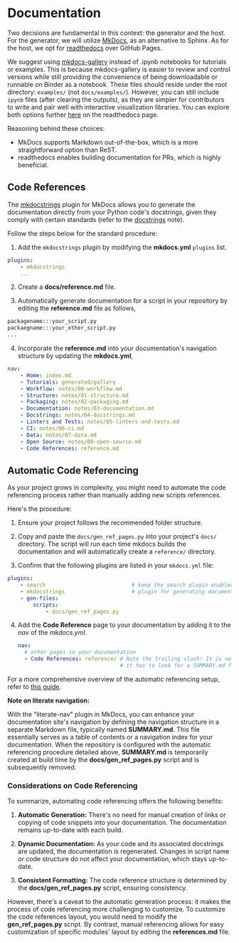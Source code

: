 # Documentation

Two decisions are fundamental in this context: the generator and the host. For the generator, we will utilize [MkDocs](https://www.mkdocs.org/), as an alternative to Sphinx. As for the host, we opt for [readthedocs](https://readthedocs.org/) over GitHub Pages. 

We suggest using [mkdocs-gallery](https://smarie.github.io/mkdocs-gallery/generated/tutorials/plot_parse/#download_links) instead of .ipynb notebooks for tutorials or examples. This is because mkdocs-gallery is easier to review and control versions while still providing the convenience of being downloadable or runnable on Binder as a notebook. These files should reside under the root directory: `examples/` (not `docs/examples/`). However, you can still include `ipynb` files (after clearing the outputs), as they are simpler for contributors to write and pair well with interactive visualization libraries. You can explore both options further [here](https://docs.readthedocs.io/en/stable/guides/jupyter.html) on the readthedocs page.

Reasoning behind these choices:
- MkDocs supports Markdown out-of-the-box, which is a more straightforward option than ReST.
- readthedocs enables building documentation for PRs, which is highly beneficial.

## Code References

The [mkdocstrings](https://mkdocstrings.github.io/) plugin for MkDocs allows you to generate the documentation directly from your Python code's docstrings, given they comply with certain standards (refer to the [docstrings](04-docstrings.md) note). 

Follow the steps below for the standard procedure:

1. Add the `mkdocstrings` plugin by modifying the **mkdocs.yml** `plugins` list.
```yaml
plugins:                         
    - mkdocstrings
    ...
```

2. Create a **docs/reference.md** file.

3. Automatically generate documentation for a script in your repository by editing the **reference.md**
file as follows,
```markdown
packagename:::your_script.py
packaegname:::your_other_script.py
...
```

4. Incorporate the **reference.md** into your documentation's navigation structure by updating the **mkdocs.yml**,
```yaml
nav:
    - Home: index.md
    - Tutorials: generated/gallery
    - Workflow: notes/00-workflow.md
    - Structure: notes/01-structure.md
    - Packaging: notes/02-packaging.md
    - Documentation: notes/03-documentation.md
    - Docstrings: notes/04-docstrings.md
    - Linters and Tests: notes/05-linters-and-tests.md
    - CI: notes/06-ci.md
    - Data: notes/07-data.md
    - Open Source: notes/08-open-source.md
    - Code References: reference.md
```
## Automatic Code Referencing

As your project grows in complexity, you might need to automate the code referencing process rather than manually 
adding new scripts references.

Here's the procedure:

1. Ensure your project follows the recommended folder structure.

2. Copy and paste the `docs/gen_ref_pages.py` into your project's `docs/` directory. The script will run each time
mkdocs builds the documentation and will automatically create a `reference/` directory.

3. Confirm that the following plugins are listed in your `mkdocs.yml` file:

```yaml
plugins:
    - search                           # keep the search plugin enabled
    - mkdocstrings                     # plugin for generating documentation from Python docstrings
    - gen-files:
        scripts:
            - docs/gen_ref_pages.py
```

4. Add the **Code Reference** page to your documentation by adding it to the *nav* of the *mkdocs.yml*.

    ```yaml
    nav:
      # other pages in your documentation
      - Code References: reference/ # Note the trailing slash! It is needed so that mkdocs-literate-nav knows 
                                    # it has to look for a SUMMARY.md file in that folder.
    ``` 
    
For a more comprehensive overview of the automatic referencing setup, refer to [this guide](https://mkdocstrings.github.io/recipes/).

**Note on literate navigation:**

With the "literate-nav" plugin in MkDocs, you can enhance your documentation site's navigation by defining the navigation structure in a separate Markdown file, typically named **SUMMARY.md**. This file essentially serves as a table of contents or a navigation index for your documentation. When the repository is configured with the automatic referencing procedure detailed above, **SUMMARY.md** is temporarily created at build time by the **docs/gen_ref_pages.py** script and is subsequently removed.

### Considerations on Code Referencing

To summarize, automating code referencing offers the following benefits:

1. **Automatic Generation:** There's no need for manual creation of links or copying of code snippets into your 
documentation. The documentation remains up-to-date with each build.

2. **Dynamic Documentation:** As your code and its associated docstrings are updated, the documentation is regenerated.
Changes in script name or code structure do not affect your documentation, which stays up-to-date.

3. **Consistent Formatting:** The code reference structure is determined by the **docs/gen_ref_pages.py** script, 
ensuring consistency.

However, there's a caveat to the automatic generation process: it makes the process of code referencing more 
challenging to customize. To customize the code references layout, you would need to modify the **gen_ref_pages.py** 
script. By contrast, manual referencing allows for easy customization of specific modules' layout by editing the 
**references.md** file.

